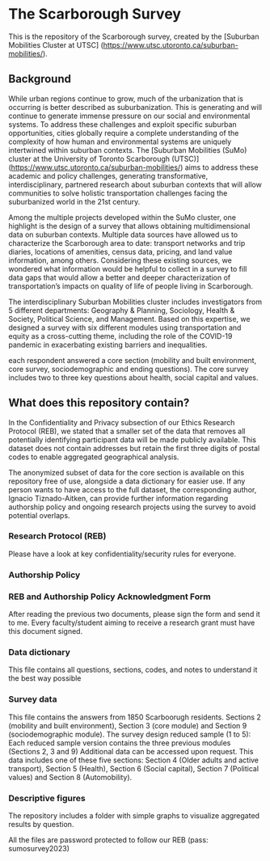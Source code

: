 # The Scarborough Survey
This is the repository of the Scarborough survey, created by the [Suburban Mobilities Cluster at UTSC] (https://www.utsc.utoronto.ca/suburban-mobilities/).

## Background

While urban regions continue to grow, much of the urbanization that is occurring is better described as suburbanization. This is generating and will continue to generate immense pressure on our social and environmental systems. To address these challenges and exploit specific suburban opportunities, cities globally require a complete understanding of the complexity of how human and environmental systems are uniquely intertwined within suburban contexts. The [Suburban Mobilities (SuMo) cluster at the University of Toronto Scarborough (UTSC)] (https://www.utsc.utoronto.ca/suburban-mobilities/) aims to address these academic and policy challenges, generating transformative, interdisciplinary, partnered research about suburban contexts that will allow communities to solve holistic transportation challenges facing the suburbanized world in the 21st century.

Among the multiple projects developed within the SuMo cluster, one highlight is the design of a survey that allows obtaining multidimensional data on suburban contexts. Multiple data sources have allowed us to characterize the Scarborough area to date: transport networks and trip diaries, locations of amenities, census data, pricing, and land value information, among others. Considering these existing sources, we wondered what information would be helpful to collect in a survey to fill data gaps that would allow a better and deeper characterization of transportation’s impacts on quality of life of people living in Scarborough.

The interdisciplinary Suburban Mobilities cluster includes investigators from 5 different departments: Geography & Planning, Sociology, Health & Society, Political Science, and Management. Based on this expertise, we designed a survey with six different modules using transportation and equity as a cross-cutting theme, including the role of the COVID-19 pandemic in exacerbating existing barriers and inequalities.

each respondent answered a core section (mobility and built environment, core survey, sociodemographic and ending questions). The core survey includes two to three key questions about health, social capital and values.

## What does this repository contain?

In the Confidentiality and Privacy subsection of our Ethics Research Protocol (REB), we stated that a smaller set of the data that removes all potentially identifying participant data will be made publicly available. 
This dataset does not contain addresses but retain the first three digits of postal codes to enable aggregated geographical analysis.

The anonymized subset of data for the core section is available on this repository free of use, alongside a data dictionary for easier use. 
If any person wants to have access to the full dataset, the corresponding author, Ignacio Tiznado-Aitken, can provide further information regarding authorship policy and ongoing research projects using the survey to avoid potential overlaps.

### Research Protocol (REB)
Please have a look at key confidentiality/security rules for everyone.

### Authorship Policy

### REB and Authorship Policy Acknowledgment Form
After reading the previous two documents, please sign the form and send it to me. Every faculty/student aiming to receive a research grant must have this document signed.

### Data dictionary
This file contains all questions, sections, codes, and notes to understand it the best way possible

### Survey data
This file contains the answers from 1850 Scarboorugh residents. Sections 2 (mobility and built environment), Section 3 (core module) and Section 9 (sociodemographic module).
The survey design reduced sample (1 to 5):  Each reduced sample version contains the three previous modules (Sections 2, 3 and 9) 
Additional data can be accessed upon request. This data includes one of these five sections: Section 4 (Older adults and active transport), Section 5 (Health), Section 6 (Social capital), Section 7 (Political values) and Section 8 (Automobility).

### Descriptive figures
The repository includes a folder with simple graphs to visualize aggregated results by question. 

All the files are password protected to follow our REB (pass: sumosurvey2023)
